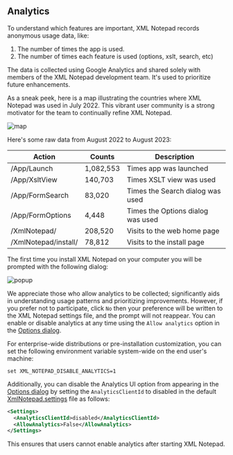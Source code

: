 
## Analytics

To understand which features are important, XML Notepad records anonymous usage data, like:

1. The number of times the app is used.
2. The number of times each feature is used (options, xslt, search, etc)

The data is collected using Google Analytics and shared solely with members of the XML Notepad development team.
It's used to prioritize future enhancements.

As a sneak peek, here is a map illustrating the countries where XML Notepad was used in July 2022. This vibrant user
community is a strong motivator for the team to continually refine XML Notepad.

![map](../assets/images/map.png)

Here's some raw data from August 2022 to August 2023:

Action        | Counts      | Description
------        | ------      | ------
/App/Launch   | 1,082,553   | Times app was launched
/App/XsltView | 140,703     | Times XSLT view was used
/App/FormSearch | 83,020    | Times the Search dialog was used
/App/FormOptions | 4,448    | Times the Options dialog was used
/XmlNotepad/  | 208,520     | Visits to the web home page
/XmlNotepad/install/ | 78,812  | Visits to the install page

The first time you install XML Notepad on your computer you will be prompted with the following dialog:

![popup](../assets/images/analytics.png)


We appreciate those who allow analytics to be collected; significantly aids in understanding usage patterns and
prioritizing improvements. However, if you prefer not to participate, click `No` then your preference will be written to
the XML Notepad settings file, and the prompt will not reappear. You can enable or disable analytics at any time using the
`Allow analytics` option in the [Options dialog](options.md).

For enterprise-wide distributions or pre-installation customization, you can set the following environment variable
system-wide on the end user's machine:

```
set XML_NOTEPAD_DISABLE_ANALYTICS=1
```

Additionally, you can disable the Analytics UI option from appearing in the [Options dialog](options.md) by setting the
`AnalyticsClientId` to disabled in the default [XmlNotepad.settings](settings.md) file as follows:
```xml
<Settings>
  <AnalyticsClientId>disabled</AnalyticsClientId>
  <AllowAnalytics>False</AllowAnalytics>
</Settings>
```

This ensures that users cannot enable analytics after starting XML Notepad.
